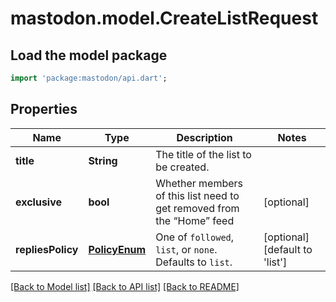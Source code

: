# mastodon.model.CreateListRequest

## Load the model package
```dart
import 'package:mastodon/api.dart';
```

## Properties
Name | Type | Description | Notes
------------ | ------------- | ------------- | -------------
**title** | **String** | The title of the list to be created. | 
**exclusive** | **bool** | Whether members of this list need to get removed from the “Home” feed | [optional] 
**repliesPolicy** | [**PolicyEnum**](PolicyEnum.md) | One of `followed`, `list`, or `none`. Defaults to `list`. | [optional] [default to 'list']

[[Back to Model list]](../README.md#documentation-for-models) [[Back to API list]](../README.md#documentation-for-api-endpoints) [[Back to README]](../README.md)


